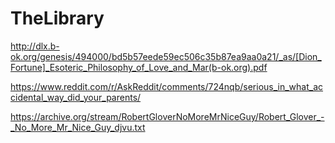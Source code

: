 # TheLibrary

http://dlx.b-ok.org/genesis/494000/bd5b57eede59ec506c35b87ea9aa0a21/_as/[Dion_Fortune]_Esoteric_Philosophy_of_Love_and_Mar(b-ok.org).pdf

https://www.reddit.com/r/AskReddit/comments/724nqb/serious_in_what_accidental_way_did_your_parents/

https://archive.org/stream/RobertGloverNoMoreMrNiceGuy/Robert_Glover_-_No_More_Mr_Nice_Guy_djvu.txt
